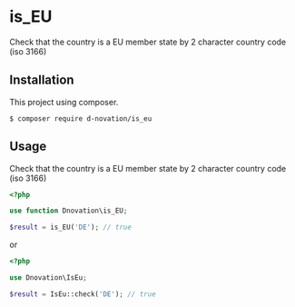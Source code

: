 # is_EU
Сheck that the country is a EU member state by 2 character country code (iso 3166)

## Installation
This project using composer.
```
$ composer require d-novation/is_eu
```

## Usage
Сheck that the country is a EU member state by 2 character country code (iso 3166)
```php
<?php

use function Dnovation\is_EU;

$result = is_EU('DE'); // true

```

or 

```php
<?php

use Dnovation\IsEu;

$result = IsEu::check('DE'); // true

```
